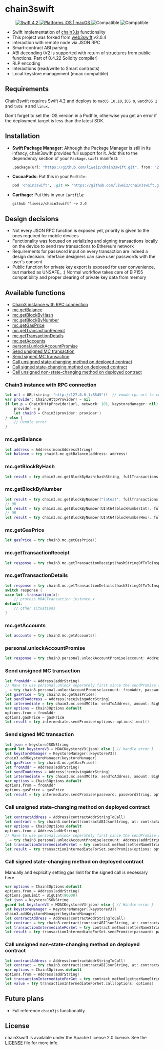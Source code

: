 # chain3swift

<p align="center">
<a href="https://developer.apple.com/swift/" target="_blank">
<img src="https://img.shields.io/badge/Swift-4.2-orange.svg?style=flat" alt="Swift 4.2">
</a>
<a href="https://developer.apple.com/swift/" target="_blank">
<img src="https://img.shields.io/badge/Platforms-iOS%20%7C%20macOS%20%7C%20watchOS%20%7C%20tvOS%20%7C%20Linux%20-lightgray.svg?style=flat" alt="Platforms iOS | macOS">
</a>
<a target="_blank">
<img src="https://img.shields.io/badge/Supports-CocoaPods%20%7C%20Carthage%20%7C%20SwiftPM%20-orange.svg?style=flat" alt="Compatible">
</a>
<a target="_blank">
<img src="https://img.shields.io/badge/Supports-Objective%20C-blue.svg?style=flat" alt="Compatible">
</a>
</p>

- Swift implementation of [chain3.js](https://github.com/MOACChain/chain3/) functionality
- This project was forked from [web3swift](https://github.com/BANKEX/web3swift) v2.0.4
- Interaction with remote node via JSON RPC
- Smart-contract ABI parsing
- ABI deconding (V2 is supported with return of structures from public functions. Part of 0.4.22 Solidity compiler)
- RLP encoding
- Interactions (read/write to Smart contracts)
- Local keystore management (moac compatible)

## Requirements

Chain3swift requires Swift 4.2 and deploys to `macOS 10.10`, `iOS 9`, `watchOS 2` and `tvOS 9` and `linux`.

Don't forget to set the iOS version in a Podfile, otherwise you get an error if the deployment target is less than the latest SDK.

## Installation

- **Swift Package Manager:**
  Although the Package Manager is still in its infancy, chain3swift provides full support for it.
  Add this to the dependency section of your `Package.swift` manifest:

  ```Swift
  .package(url: "https://github.com/liweiz/chain3swift.git", from: "2.0.0")
  ```

- **CocoaPods:** Put this in your `Podfile`:

  ```Ruby
  pod 'chain3swift', :git => 'https://github.com/liweiz/chain3swift.git'
  ```

- **Carthage:** Put this in your `Cartfile`:

  ```
  github "liweiz/chain3swift" ~> 2.0
  ```

## Design decisions

- Not every JSON RPC function is exposed yet, priority is given to the ones required for mobile devices
- Functionality was focused on serializing and signing transactions locally on the device to send raw transactions to Ethereum network
- Requirements for password input on every transaction are indeed a design decision. Interface designers can save user passwords with the user's consent
- Public function for private key export is exposed for user convenience, but marked as UNSAFE\_ :) Normal workflow takes care of EIP155 compatibility and proper clearing of private key data from memory

## Available functions

- [Chain3 instance with RPC connection](#chain3-instance-with-rpc-connection)
- [mc.getBalance](#mcgetbalance)
- [mc.getBlockByHash](#mcgetblockbyhash)
- [mc.getBlockByNumber](#mcgetblockbynumber)
- [mc.getGasPrice](#mcgetgasprice)
- [mc.getTransactionReceipt](#mcgettransactionreceipt)
- [mc.getTransactionDetails](#mcgettransactiondetails)
- [mc.getAccounts](#mcgetaccounts)
- [personal.unlockAccountPromise](#personalunlockaccountpromise)
- [Send unsigned MC transaction](#send-unsigned-mc-transaction)
- [Send signed MC transaction](#send-signed-mc-transaction)
- [Call unsigned state-changing method on deployed contract](#call-unsigned-state-changing-method-on-deployed-contract)
- [Call signed state-changing method on deployed contract](#call-signed-state-changing-method-on-deployed-contract)
- [Call unsigned non-state-changing method on deployed contract](#call-unsigned-non-state-changing-method-on-deployed-contract)

### Chain3 instance with RPC connection

```swift
let url = URL(string: "http://127.0.0.1:8545")!  // vnode rpc url to connect
var provider: Chain3HttpProvider? = nil
if let p = Chain3HttpProvider(url, network: 101, keystoreManager: nil) {
    provider = p
    let chain3 = Chain3(provider: provider!)
} else {
    // Handle error
}
```

### mc.getBalance

```swift
let address = Address(moacAddressString)
let balance = try chain3.mc.getBalance(address: address)
```

### mc.getBlockByHash

```swift
let result = try chain3.mc.getBlockByHash(hashString, fullTransactions: true)
```

### mc.getBlockByNumber

```swift
let result = try chain3.mc.getBlockByNumber("latest", fullTransactions: true)
// OR
let result = try chain3.mc.getBlockByNumber(UInt64(blockNumberInt), fullTransactions: true)
// OR
let result = try chain3.mc.getBlockByNumber(UInt64(blockNumberHex), fullTransactions: true)
```

### mc.getGasPrice

```swift
let gasPrice = try chain3.mc.getGasPrice()
```

### mc.getTransactionReceipt

```swift
let response = try chain3.mc.getTransactionReceipt(hashStringOfTxToInspect)
```

### mc.getTransactionDetails

```swift
let response = try chain3.mc.getTransactionDetails(hashStringOfTxToInspect)
switch response {
case let .transaction(x):
    // process MOACTransaction instance x
default:
    // other situations
}
```

### mc.getAccounts

```swift
let accounts = try chain3.mc.getAccounts()
```

### personal.unlockAccountPromise

```swift
let response = try chain3.personal.unlockAccountPromise(account: Address(addressString), password: passwordString).wait()
```

### Send unsigned MC transaction

```swift
let fromAddr = Address(addrString)
// Have to use personal.unlock seperately first since the sendPromise's password param only works under signed tx
_ = try chain3.personal.unlockAccountPromise(account: fromAddr, password: passwordString).wait()
let gasPrice = try chain3.mc.getGasPrice()
let sendToAddress = Address(receivingAddrString)
let intermediate = try chain3.mc.sendMC(to: sendToAddress, amount: BigUInt(1))
var options = Chain3Options.default
options.from = fromAddr
options.gasPrice = gasPrice
let result = try intermediate.sendPromise(options: options).wait()
```

### Send signed MC transaction

```swift
let json = keystoreJSONString
guard let keystoreV3 = MOACKeystoreV3(json) else { // handle error }
let keystoreManager = KeystoreManager([keystoreV3])
chain3.addKeystoreManager(keystoreManager)
let gasPrice = try chain3.mc.getGasPrice()
let fromAddr = Address(addrString)
let sendToAddress = Address(receivingAddrString)
let intermediate = try chain3.mc.sendMC(to: sendToAddress, amount: BigUInt(1))
var options = Chain3Options.default
options.from = fromAddr
options.gasPrice = gasPrice
let result = try intermediate.sendPromise(password: passwordString, options: options).wait()
```

### Call unsigned state-changing method on deployed contract

```swift
let contractAddress = Address(contractAddrStringToCall)
let contract = try chain3.contract(contractABIJsonString, at: contractAddress)
var options = Chain3Options.default
options.from = Address(addrString)
// Have to use personal.unlock seperately first since the sendPromise's password param only works under signed tx
_ = try chain3.personal.unlockAccountPromise(account: Address(addrString), password: passwordString).wait()
let transactionIntermediateForSet = try contract.method(setterNameString, args: inputsArray, options: options)
let result = try transactionIntermediateForSet.sendPromise(options: options).wait()
```

### Call signed state-changing method on deployed contract

Manually and explicitly setting gas limit for the signed call is necessary here.

```swift
var options = Chain3Options.default
options.from = Address(addrString)
options.gasLimit = BigUInt(90000)
let json = keystoreJSONString
guard let keystoreV3 = MOACKeystoreV3(json) else { // Handle error }
let keystoreManager = KeystoreManager([keystoreV3])
chain3.addKeystoreManager(keystoreManager)
let contractAddress = Address(contractAddrStringToCall)
let contract = try chain3.contract(contractABIJsonString, at: contractAddress)
let transactionIntermediateForSet = try contract.method(setterNameString, args: inputsArray, options: options)
let result = try transactionIntermediateForSet.sendPromise(password: passwordString, options: options).wait()
```

### Call unsigned non-state-changing method on deployed contract

```swift
let contractAddress = Address(contractAddrStringToCall)
let contract = try chain3.contract(contractABIJsonString, at: contractAddress)
var options = Chain3Options.default
options.from = Address(addrString)
let transactionIntermediateForGet = try contract.method(getterNameString, options: options)
let value = try transactionIntermediateForGet.call(options: options)
```

## Future plans

- Full reference `chain3js` functionality

## License

chain3swift is available under the Apache License 2.0 license. See the [LICENSE](https://github.com/liweiz/chain3swift/blob/master/LICENSE.md) file for more info.

